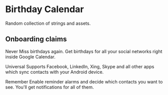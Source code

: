 # Birthday Calendar
Random collection of strings and assets.


## Onboarding claims
Never
Miss birthdays again. Get birthdays for all your social networks right inside Google Calendar.

Universal
Supports Facebook, LinkedIn, Xing, Skype and all other apps which sync contacts with your Android device.

Remember
Enable reminder alarms and decide which contacts you want to see. You'll get notifications for all of them.
